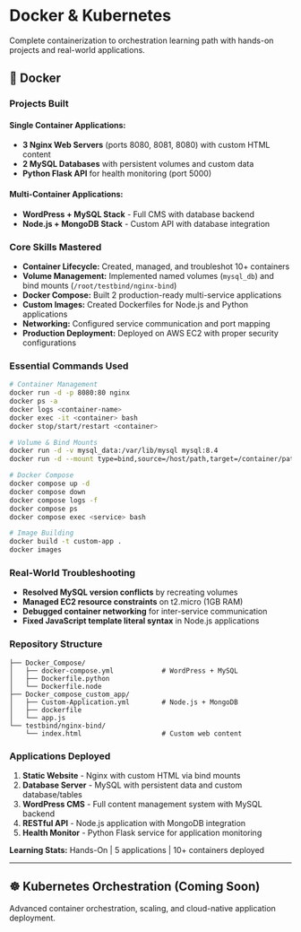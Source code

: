 # Docker & Kubernetes

Complete containerization to orchestration learning path with hands-on projects and real-world applications.

## 🐳 Docker

### Projects Built

#### Single Container Applications:
- **3 Nginx Web Servers** (ports 8080, 8081, 8080) with custom HTML content
- **2 MySQL Databases** with persistent volumes and custom data
- **Python Flask API** for health monitoring (port 5000)

#### Multi-Container Applications:
- **WordPress + MySQL Stack** - Full CMS with database backend
- **Node.js + MongoDB Stack** - Custom API with database integration

### Core Skills Mastered

- **Container Lifecycle:** Created, managed, and troubleshot 10+ containers
- **Volume Management:** Implemented named volumes (`mysql_db`) and bind mounts (`/root/testbind/nginx-bind`)
- **Docker Compose:** Built 2 production-ready multi-service applications
- **Custom Images:** Created Dockerfiles for Node.js and Python applications
- **Networking:** Configured service communication and port mapping
- **Production Deployment:** Deployed on AWS EC2 with proper security configurations

### Essential Commands Used

```bash
# Container Management
docker run -d -p 8080:80 nginx
docker ps -a
docker logs <container-name>
docker exec -it <container> bash
docker stop/start/restart <container>

# Volume & Bind Mounts
docker run -d -v mysql_data:/var/lib/mysql mysql:8.4
docker run -d --mount type=bind,source=/host/path,target=/container/path nginx

# Docker Compose
docker compose up -d
docker compose down
docker compose logs -f
docker compose ps
docker compose exec <service> bash

# Image Building
docker build -t custom-app .
docker images
```

### Real-World Troubleshooting

- **Resolved MySQL version conflicts** by recreating volumes
- **Managed EC2 resource constraints** on t2.micro (1GB RAM)
- **Debugged container networking** for inter-service communication
- **Fixed JavaScript template literal syntax** in Node.js applications

### Repository Structure

```
├── Docker_Compose/
│   ├── docker-compose.yml            # WordPress + MySQL
│   ├── Dockerfile.python
│   └── Dockerfile.node
├── Docker_compose_custom_app/
│   ├── Custom-Application.yml        # Node.js + MongoDB
│   ├── dockerfile
│   └── app.js
└── testbind/nginx-bind/
    └── index.html                    # Custom web content
```

### Applications Deployed

1. **Static Website** - Nginx with custom HTML via bind mounts
2. **Database Server** - MySQL with persistent data and custom database/tables
3. **WordPress CMS** - Full content management system with MySQL backend
4. **RESTful API** - Node.js application with MongoDB integration
5. **Health Monitor** - Python Flask service for application monitoring

**Learning Stats:** Hands-On | 5 applications | 10+ containers deployed 

---

## ☸️ Kubernetes Orchestration (Coming Soon)

Advanced container orchestration, scaling, and cloud-native application deployment.

<!-- ### Planned Projects:
- **Microservices deployment** on Kubernetes clusters
- **Auto-scaling and load balancing** implementation
- **CI/CD pipeline integration**
- **Production monitoring and logging**
- **Service mesh and advanced networking**

---

**Current Phase:** Docker Mastery Complete ✅  
**Next Phase:** Kubernetes Learning 🚀

``` -->
